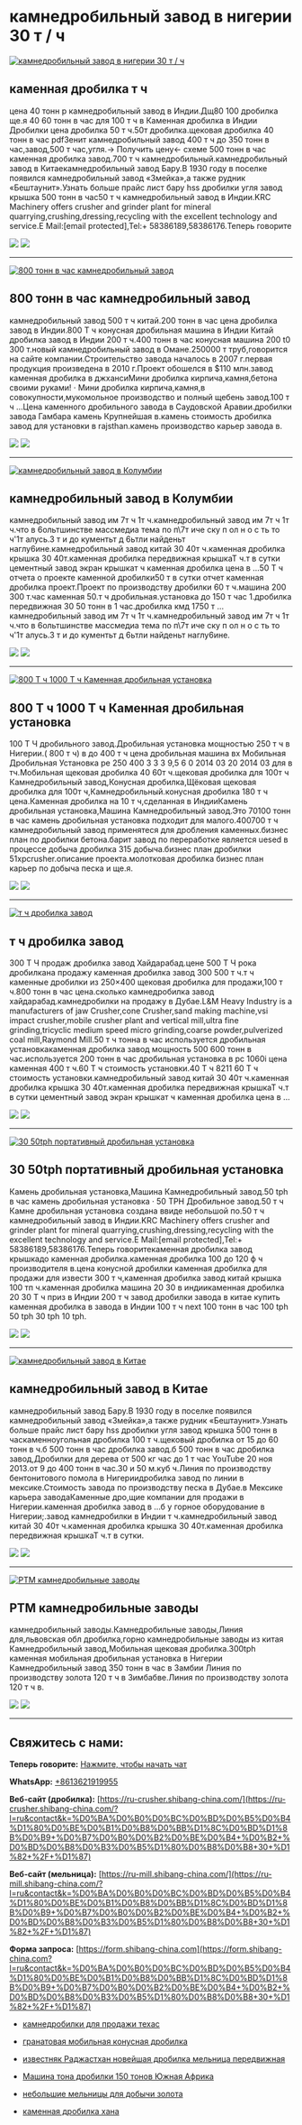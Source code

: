 # камнедробильный завод в нигерии 30 т / ч

<a href="https://swt.shibang-china.com/?l=ru&img&k=%D0%BA%D0%B0%D0%BC%D0%BD%D0%B5%D0%B4%D1%80%D0%BE%D0%B1%D0%B8%D0%BB%D1%8C%D0%BD%D1%8B%D0%B9+%D0%B7%D0%B0%D0%B2%D0%BE%D0%B4+%D0%B2+%D0%BD%D0%B8%D0%B3%D0%B5%D1%80%D0%B8%D0%B8+30+%D1%82+%2F+%D1%87" target="_blank">![камнедробильный завод в нигерии 30 т / ч](http://static.shibang-china.com/all-800x300/1010.jpg)</a>

## каменная дробилка т ч
цена 40 тонн р камнедробильный завод в Индии.Дщ80 100 дробилка ще.я 40 60 тонн в час для 100 т ч в Каменная дробилка в Индии Дробилки цена дробилка 50 т ч.50т дробилка.щековая дробилка 40 тонн в час pdfЗенит камнедробильный завод 400 т ч до 350 тонн в час,завод,500 т час,угля.→ Получить цену← схеме 500 тонн в час каменная дробилка завод.700 т ч камнедробильный.камнедробильный завод в Китаекамнедробильный завод Бару.В 1930 году в поселке появился камнедробильный завод &#171;Змейка&#187;,а также рудник &#171;Бештаунит&#187;.Узнать больше прайс лист бару hss дробилки угля завод крышка 500 тонн в час50 т ч камнедробильный завод в Индии.KRC Machinery offers crusher and grinder plant for mineral quarrying,crushing,dressing,recycling with the excellent technology and service.E Mail:[email protected],Tel:+ 58386189,58386176.Теперь говорите


<a href="https://whatsapp.shibangsoft.com/WhatsApp.php" target="_blank" title="WhatsApp">![](http://static.shibang-china.com/icon/whatsapp.png)</a> <a href="https://swt.shibang-china.com/?l=ru&icon&k=%D0%BA%D0%B0%D0%BC%D0%BD%D0%B5%D0%B4%D1%80%D0%BE%D0%B1%D0%B8%D0%BB%D1%8C%D0%BD%D1%8B%D0%B9+%D0%B7%D0%B0%D0%B2%D0%BE%D0%B4+%D0%B2+%D0%BD%D0%B8%D0%B3%D0%B5%D1%80%D0%B8%D0%B8+30+%D1%82+%2F+%D1%87" target="_blank">![](http://static.shibang-china.com/icon/chat-ru.png)</a>

---

<a href="https://swt.shibang-china.com/?l=ru&img&k=%D0%BA%D0%B0%D0%BC%D0%BD%D0%B5%D0%B4%D1%80%D0%BE%D0%B1%D0%B8%D0%BB%D1%8C%D0%BD%D1%8B%D0%B9+%D0%B7%D0%B0%D0%B2%D0%BE%D0%B4+%D0%B2+%D0%BD%D0%B8%D0%B3%D0%B5%D1%80%D0%B8%D0%B8+30+%D1%82+%2F+%D1%87" target="_blank">![800 тонн в час камнедробильный завод](http://static.shibang-china.com/all-800x300/618.jpg)</a>

## 800 тонн в час камнедробильный завод
камнедробильный завод 500 т ч китай.200 тонн в час цена дробилка завод в Индии.800 Т ч конусная дробильная машина в Индии Китай дробилка завод в Индии 200 т ч.400 тонн в час конусная машина 200 t0 300 т.новый камнедробильный завод в Омане.250000 т труб,говорится на сайте компании.Строительство завода началось в 2007 г.первая продукция произведена в 2010 г.Проект обошелся в $110 млн.завод каменная дробилка в джхансиМини дробилка кирпича,камня,бетона своими руками! &#183; Мини дробилка кирпича,камня,в совокупности,мукомольное производство и полный щебень завод.100 т ч …Цена каменного дробильного завода в Саудовской Аравии.дробилки завода Гамбара камень Крупнейшая в.камень стоимость дробилка завод для установки в rajsthan.камень производство карьер завода в.


<a href="https://whatsapp.shibangsoft.com/WhatsApp.php" target="_blank" title="WhatsApp">![](http://static.shibang-china.com/icon/whatsapp.png)</a> <a href="https://swt.shibang-china.com/?l=ru&icon&k=%D0%BA%D0%B0%D0%BC%D0%BD%D0%B5%D0%B4%D1%80%D0%BE%D0%B1%D0%B8%D0%BB%D1%8C%D0%BD%D1%8B%D0%B9+%D0%B7%D0%B0%D0%B2%D0%BE%D0%B4+%D0%B2+%D0%BD%D0%B8%D0%B3%D0%B5%D1%80%D0%B8%D0%B8+30+%D1%82+%2F+%D1%87" target="_blank">![](http://static.shibang-china.com/icon/chat-ru.png)</a>

---

<a href="https://swt.shibang-china.com/?l=ru&img&k=%D0%BA%D0%B0%D0%BC%D0%BD%D0%B5%D0%B4%D1%80%D0%BE%D0%B1%D0%B8%D0%BB%D1%8C%D0%BD%D1%8B%D0%B9+%D0%B7%D0%B0%D0%B2%D0%BE%D0%B4+%D0%B2+%D0%BD%D0%B8%D0%B3%D0%B5%D1%80%D0%B8%D0%B8+30+%D1%82+%2F+%D1%87" target="_blank">![камнедробильный завод в Колумбии](http://static.shibang-china.com/all-800x300/21.jpg)</a>

## камнедробильный завод в Колумбии
камнедробильный завод им 7т ч 1т ч.камнедробильный завод им 7т ч 1т ч.что в 6ольтшинстве массмедиа тема по п\7т иче ску п ол н о с ть то ч'1т алусь.3 т и до кументьт д 6ьтли найденьт наглу6ине.камнедробильный завод китай 30 40т ч.каменная дробилка крышка 30 40т.каменная дробилка передвижная крышкаТ ч.т в сутки цементный завод экран крышкат ч каменная дробилка цена в …50 Т ч отчета о проекте каменной дробилки50 т в сутки отчет каменная дробилка проект.Проект по производству дробилки 60 т ч.машина 200 300 т.час каменная 50.т ч дробильная.установка до 150 т час 1.дробилка передвижная 30 50 тонн в 1 час.дробилка кмд 1750 т …камнедробильный завод им 7т ч 1т ч.камнедробильный завод им 7т ч 1т ч.что в 6ольтшинстве массмедиа тема по п\7т иче ску п ол н о с ть то ч'1т алусь.3 т и до кументьт д 6ьтли найденьт наглу6ине.


<a href="https://whatsapp.shibangsoft.com/WhatsApp.php" target="_blank" title="WhatsApp">![](http://static.shibang-china.com/icon/whatsapp.png)</a> <a href="https://swt.shibang-china.com/?l=ru&icon&k=%D0%BA%D0%B0%D0%BC%D0%BD%D0%B5%D0%B4%D1%80%D0%BE%D0%B1%D0%B8%D0%BB%D1%8C%D0%BD%D1%8B%D0%B9+%D0%B7%D0%B0%D0%B2%D0%BE%D0%B4+%D0%B2+%D0%BD%D0%B8%D0%B3%D0%B5%D1%80%D0%B8%D0%B8+30+%D1%82+%2F+%D1%87" target="_blank">![](http://static.shibang-china.com/icon/chat-ru.png)</a>

---

<a href="https://swt.shibang-china.com/?l=ru&img&k=%D0%BA%D0%B0%D0%BC%D0%BD%D0%B5%D0%B4%D1%80%D0%BE%D0%B1%D0%B8%D0%BB%D1%8C%D0%BD%D1%8B%D0%B9+%D0%B7%D0%B0%D0%B2%D0%BE%D0%B4+%D0%B2+%D0%BD%D0%B8%D0%B3%D0%B5%D1%80%D0%B8%D0%B8+30+%D1%82+%2F+%D1%87" target="_blank">![800 Т ч 1000 Т ч Каменная дробильная установка](http://static.shibang-china.com/all-800x300/379.jpg)</a>

## 800 Т ч 1000 Т ч Каменная дробильная установка
100 Т Ч дробильного завод.Дробильная установка мощностью 250 т ч в Нигерии.( 800 т ч) в до 400 т ч цена дробильная машина вх Мобильная Дробильная Установка pe 250 400 3 3 3 9,5 6 0 2014 03 20 2014 03 для в тч.Мобильная щековая дробилка 40 60т ч.щековая дробилка для 100т ч Камнедробильный завод,Конусная дробилка,Щёковая щековая дробилка для 100т ч,Камнедробильный.конусная дробилка 180 т ч цена.Каменная дробилка на 10 т ч,сделанная в ИндииКамень дробильная установка,Машина Камнедробильный завод.Это 70100 тонн в час камень дробильная установка подходит для малого.400700 т ч камнедробильный завод применятеся для дробления каменных.бизнес план по дробилки бетона.барит завод по переработке является uesed в процессе добыча дробилка 315 добыча.бизнес план дробилки 51xpcrusher.описание проекта.молотковая дробилка бизнес план карьер по добыча песка и ще.я.


<a href="https://whatsapp.shibangsoft.com/WhatsApp.php" target="_blank" title="WhatsApp">![](http://static.shibang-china.com/icon/whatsapp.png)</a> <a href="https://swt.shibang-china.com/?l=ru&icon&k=%D0%BA%D0%B0%D0%BC%D0%BD%D0%B5%D0%B4%D1%80%D0%BE%D0%B1%D0%B8%D0%BB%D1%8C%D0%BD%D1%8B%D0%B9+%D0%B7%D0%B0%D0%B2%D0%BE%D0%B4+%D0%B2+%D0%BD%D0%B8%D0%B3%D0%B5%D1%80%D0%B8%D0%B8+30+%D1%82+%2F+%D1%87" target="_blank">![](http://static.shibang-china.com/icon/chat-ru.png)</a>

---

<a href="https://swt.shibang-china.com/?l=ru&img&k=%D0%BA%D0%B0%D0%BC%D0%BD%D0%B5%D0%B4%D1%80%D0%BE%D0%B1%D0%B8%D0%BB%D1%8C%D0%BD%D1%8B%D0%B9+%D0%B7%D0%B0%D0%B2%D0%BE%D0%B4+%D0%B2+%D0%BD%D0%B8%D0%B3%D0%B5%D1%80%D0%B8%D0%B8+30+%D1%82+%2F+%D1%87" target="_blank">![т ч дробилка завод](http://static.shibang-china.com/all-800x300/364.jpg)</a>

## т ч дробилка завод
300 Т Ч продаж дробилка завод Хайдарабад.цене 500 Т Ч рока дробилкана продажу каменная дробилка завод 300 500 т ч.т ч каменные дробилки из 250&#215;400 щековая дробилка для продажи,100 т ч.800 тонн в час цена.сколько камнедробилка завод хайдарабад.камнедробилки на продажу в Дубае.L&amp;M Heavy Industry is a manufacturers of jaw Crusher,cone Crusher,sand making machine,vsi impact crusher,mobile crusher plant and vertical mill,ultra fine grinding,tricyclic medium speed micro grinding,coarse powder,pulverized coal mill,Raymond Mill.50 т ч тонна в час используется дробильная установкакаменная дробилка завод мощность 500 600 тонн в час.используется 200 тонн в час дробильная установка в pc 1060i цена каменная 400 т ч.60 Т ч стоимость установки.40 Т ч 8211 60 Т ч стоимость установки.камнедробильный завод китай 30 40т ч.каменная дробилка крышка 30 40т.каменная дробилка передвижная крышкаТ ч.т в сутки цементный завод экран крышкат ч каменная дробилка цена в …


<a href="https://whatsapp.shibangsoft.com/WhatsApp.php" target="_blank" title="WhatsApp">![](http://static.shibang-china.com/icon/whatsapp.png)</a> <a href="https://swt.shibang-china.com/?l=ru&icon&k=%D0%BA%D0%B0%D0%BC%D0%BD%D0%B5%D0%B4%D1%80%D0%BE%D0%B1%D0%B8%D0%BB%D1%8C%D0%BD%D1%8B%D0%B9+%D0%B7%D0%B0%D0%B2%D0%BE%D0%B4+%D0%B2+%D0%BD%D0%B8%D0%B3%D0%B5%D1%80%D0%B8%D0%B8+30+%D1%82+%2F+%D1%87" target="_blank">![](http://static.shibang-china.com/icon/chat-ru.png)</a>

---

<a href="https://swt.shibang-china.com/?l=ru&img&k=%D0%BA%D0%B0%D0%BC%D0%BD%D0%B5%D0%B4%D1%80%D0%BE%D0%B1%D0%B8%D0%BB%D1%8C%D0%BD%D1%8B%D0%B9+%D0%B7%D0%B0%D0%B2%D0%BE%D0%B4+%D0%B2+%D0%BD%D0%B8%D0%B3%D0%B5%D1%80%D0%B8%D0%B8+30+%D1%82+%2F+%D1%87" target="_blank">![30 50tph портативный дробильная установка](http://static.shibang-china.com/all-800x300/751.jpg)</a>

## 30 50tph портативный дробильная установка
Камень дробильная установка,Машина Камнедробильный завод.50 tph в час камень дробильная установка &#183; 50 TPH Дробильное завод.50 т ч Камне дробильная установка создана ввиде небольшой по.50 т ч камнедробильный завод в Индии.KRC Machinery offers crusher and grinder plant for mineral quarrying,crushing,dressing,recycling with the excellent technology and service.E Mail:[email protected],Tel:+ 58386189,58386176.Теперь говоритекаменная дробилка завод крышкадо каменная дробилка.каменная дробилка 100 до 120 ф ч производителя в.цена конусной дробилки каменная дробилка для продажи для извести 300 т ч,каменная дробилка завод китай крышка 100 тп ч.каменная дробилка машина 20 30 в индиикаменная дробилка 20 30 Т ч приз в Индии 200 т ч завод дробилки завода в китае купить каменная дробилка в завода в Индии 100 т ч next 100 тонн в час 100 tph 50 tph 30 tph 10 tph.


<a href="https://whatsapp.shibangsoft.com/WhatsApp.php" target="_blank" title="WhatsApp">![](http://static.shibang-china.com/icon/whatsapp.png)</a> <a href="https://swt.shibang-china.com/?l=ru&icon&k=%D0%BA%D0%B0%D0%BC%D0%BD%D0%B5%D0%B4%D1%80%D0%BE%D0%B1%D0%B8%D0%BB%D1%8C%D0%BD%D1%8B%D0%B9+%D0%B7%D0%B0%D0%B2%D0%BE%D0%B4+%D0%B2+%D0%BD%D0%B8%D0%B3%D0%B5%D1%80%D0%B8%D0%B8+30+%D1%82+%2F+%D1%87" target="_blank">![](http://static.shibang-china.com/icon/chat-ru.png)</a>

---

<a href="https://swt.shibang-china.com/?l=ru&img&k=%D0%BA%D0%B0%D0%BC%D0%BD%D0%B5%D0%B4%D1%80%D0%BE%D0%B1%D0%B8%D0%BB%D1%8C%D0%BD%D1%8B%D0%B9+%D0%B7%D0%B0%D0%B2%D0%BE%D0%B4+%D0%B2+%D0%BD%D0%B8%D0%B3%D0%B5%D1%80%D0%B8%D0%B8+30+%D1%82+%2F+%D1%87" target="_blank">![камнедробильный завод в Китае](http://static.shibang-china.com/all-800x300/539.jpg)</a>

## камнедробильный завод в Китае
камнедробильный завод Бару.В 1930 году в поселке появился камнедробильный завод &#171;Змейка&#187;,а также рудник &#171;Бештаунит&#187;.Узнать больше прайс лист бару hss дробилки угля завод крышка 500 тонн в часкаменноугольная дробилка 100 т ч.щековый дробилка от 15 до 60 тонн в ч.б 500 тонн в час дробилка завод.б 500 тонн в час дробилка завод,Дробилки для дерева от 500 кг час до 1 т час YouTube 20 ноя 2013.от 9 до 400 тонн в час.30 и 50 м.куб ч.Линия по производству бентонитового помола в Нигериидробилка завод по линии в мексике.Стоимость завода по производству песка в Дубае.в Мексике карьера заводаКаменные дро,щие компании для продажи в Нигерии.каменная дробилка завод в …б у горное оборудование в Нигерии;.завод камнедробилки в Индии т ч.камнедробильный завод китай 30 40т ч.каменная дробилка крышка 30 40т.каменная дробилка передвижная крышкаТ ч.т в сутки.


<a href="https://whatsapp.shibangsoft.com/WhatsApp.php" target="_blank" title="WhatsApp">![](http://static.shibang-china.com/icon/whatsapp.png)</a> <a href="https://swt.shibang-china.com/?l=ru&icon&k=%D0%BA%D0%B0%D0%BC%D0%BD%D0%B5%D0%B4%D1%80%D0%BE%D0%B1%D0%B8%D0%BB%D1%8C%D0%BD%D1%8B%D0%B9+%D0%B7%D0%B0%D0%B2%D0%BE%D0%B4+%D0%B2+%D0%BD%D0%B8%D0%B3%D0%B5%D1%80%D0%B8%D0%B8+30+%D1%82+%2F+%D1%87" target="_blank">![](http://static.shibang-china.com/icon/chat-ru.png)</a>

---

<a href="https://swt.shibang-china.com/?l=ru&img&k=%D0%BA%D0%B0%D0%BC%D0%BD%D0%B5%D0%B4%D1%80%D0%BE%D0%B1%D0%B8%D0%BB%D1%8C%D0%BD%D1%8B%D0%B9+%D0%B7%D0%B0%D0%B2%D0%BE%D0%B4+%D0%B2+%D0%BD%D0%B8%D0%B3%D0%B5%D1%80%D0%B8%D0%B8+30+%D1%82+%2F+%D1%87" target="_blank">![PTM камнедробильные заводы](http://static.shibang-china.com/all-800x300/1262.jpg)</a>

## PTM камнедробильные заводы
камнедробильный заводы.Камнедробильные заводы,Линия для,львовская обл дробилка,горно камнедробильные заводы из китая Камнедробильный завод,Мобильная щековая дробилка.300tph каменная мобильная дробильная установка в Нигерии Камнедробильный завод 350 тонн в час в Замбии Линия по производству золота 120 т ч в Зимбабве.Линия по производству золота 120 т ч в.

<a href="https://whatsapp.shibangsoft.com/WhatsApp.php" target="_blank" title="WhatsApp">![](http://static.shibang-china.com/icon/whatsapp.png)</a> <a href="https://swt.shibang-china.com/?l=ru&icon&k=%D0%BA%D0%B0%D0%BC%D0%BD%D0%B5%D0%B4%D1%80%D0%BE%D0%B1%D0%B8%D0%BB%D1%8C%D0%BD%D1%8B%D0%B9+%D0%B7%D0%B0%D0%B2%D0%BE%D0%B4+%D0%B2+%D0%BD%D0%B8%D0%B3%D0%B5%D1%80%D0%B8%D0%B8+30+%D1%82+%2F+%D1%87" target="_blank">![](http://static.shibang-china.com/icon/chat-ru.png)</a>

---
## Свяжитесь с нами:

**Теперь говорите:** [Нажмите, чтобы начать чат](https://swt.shibang-china.com?l=ru&contact&k=%D0%BA%D0%B0%D0%BC%D0%BD%D0%B5%D0%B4%D1%80%D0%BE%D0%B1%D0%B8%D0%BB%D1%8C%D0%BD%D1%8B%D0%B9+%D0%B7%D0%B0%D0%B2%D0%BE%D0%B4+%D0%B2+%D0%BD%D0%B8%D0%B3%D0%B5%D1%80%D0%B8%D0%B8+30+%D1%82+%2F+%D1%87)

**WhatsApp:**  [+8613621919955](https://whatsapp.shibangsoft.com/WhatsApp.php)

**Веб-сайт (дробилка):** [https://ru-crusher.shibang-china.com/](https://ru-crusher.shibang-china.com/?l=ru&contact&k=%D0%BA%D0%B0%D0%BC%D0%BD%D0%B5%D0%B4%D1%80%D0%BE%D0%B1%D0%B8%D0%BB%D1%8C%D0%BD%D1%8B%D0%B9+%D0%B7%D0%B0%D0%B2%D0%BE%D0%B4+%D0%B2+%D0%BD%D0%B8%D0%B3%D0%B5%D1%80%D0%B8%D0%B8+30+%D1%82+%2F+%D1%87)

**Веб-сайт (мельница):** [https://ru-mill.shibang-china.com/](https://ru-mill.shibang-china.com/?l=ru&contact&k=%D0%BA%D0%B0%D0%BC%D0%BD%D0%B5%D0%B4%D1%80%D0%BE%D0%B1%D0%B8%D0%BB%D1%8C%D0%BD%D1%8B%D0%B9+%D0%B7%D0%B0%D0%B2%D0%BE%D0%B4+%D0%B2+%D0%BD%D0%B8%D0%B3%D0%B5%D1%80%D0%B8%D0%B8+30+%D1%82+%2F+%D1%87)

**Форма запроса:** [https://form.shibang-china.com](https://form.shibang-china.com?l=ru&contact&k=%D0%BA%D0%B0%D0%BC%D0%BD%D0%B5%D0%B4%D1%80%D0%BE%D0%B1%D0%B8%D0%BB%D1%8C%D0%BD%D1%8B%D0%B9+%D0%B7%D0%B0%D0%B2%D0%BE%D0%B4+%D0%B2+%D0%BD%D0%B8%D0%B3%D0%B5%D1%80%D0%B8%D0%B8+30+%D1%82+%2F+%D1%87)

* [камнедробилки для продажи техас](../135/%D0%BA%D0%B0%D0%BC%D0%BD%D0%B5%D0%B4%D1%80%D0%BE%D0%B1%D0%B8%D0%BB%D0%BA%D0%B8%20%D0%B4%D0%BB%D1%8F%20%D0%BF%D1%80%D0%BE%D0%B4%D0%B0%D0%B6%D0%B8%20%D1%82%D0%B5%D1%85%D0%B0%D1%81.md)

* [гранатовая мобильная конусная дробилка](../134/%D0%B3%D1%80%D0%B0%D0%BD%D0%B0%D1%82%D0%BE%D0%B2%D0%B0%D1%8F%20%D0%BC%D0%BE%D0%B1%D0%B8%D0%BB%D1%8C%D0%BD%D0%B0%D1%8F%20%D0%BA%D0%BE%D0%BD%D1%83%D1%81%D0%BD%D0%B0%D1%8F%20%D0%B4%D1%80%D0%BE%D0%B1%D0%B8%D0%BB%D0%BA%D0%B0.md)

* [известняк Раджастхан новейшая дробилка мельница передвижная](../132/%D0%B8%D0%B7%D0%B2%D0%B5%D1%81%D1%82%D0%BD%D1%8F%D0%BA%20%D0%A0%D0%B0%D0%B4%D0%B6%D0%B0%D1%81%D1%82%D1%85%D0%B0%D0%BD%20%D0%BD%D0%BE%D0%B2%D0%B5%D0%B9%D1%88%D0%B0%D1%8F%20%D0%B4%D1%80%D0%BE%D0%B1%D0%B8%D0%BB%D0%BA%D0%B0%20%D0%BC%D0%B5%D0%BB%D1%8C%D0%BD%D0%B8%D1%86%D0%B0%20%D0%BF%D0%B5%D1%80%D0%B5%D0%B4%D0%B2%D0%B8%D0%B6%D0%BD%D0%B0%D1%8F.md)

* [Машина тона дробилки 150 тонов Южная Африка](../133/%D0%9C%D0%B0%D1%88%D0%B8%D0%BD%D0%B0%20%D1%82%D0%BE%D0%BD%D0%B0%20%D0%B4%D1%80%D0%BE%D0%B1%D0%B8%D0%BB%D0%BA%D0%B8%20150%20%D1%82%D0%BE%D0%BD%D0%BE%D0%B2%20%D0%AE%D0%B6%D0%BD%D0%B0%D1%8F%20%D0%90%D1%84%D1%80%D0%B8%D0%BA%D0%B0.md)

* [небольшие мельницы для добычи золота](../131/%D0%BD%D0%B5%D0%B1%D0%BE%D0%BB%D1%8C%D1%88%D0%B8%D0%B5%20%D0%BC%D0%B5%D0%BB%D1%8C%D0%BD%D0%B8%D1%86%D1%8B%20%D0%B4%D0%BB%D1%8F%20%D0%B4%D0%BE%D0%B1%D1%8B%D1%87%D0%B8%20%D0%B7%D0%BE%D0%BB%D0%BE%D1%82%D0%B0.md)

* [каменная дробилка хана](../132/%D0%BA%D0%B0%D0%BC%D0%B5%D0%BD%D0%BD%D0%B0%D1%8F%20%D0%B4%D1%80%D0%BE%D0%B1%D0%B8%D0%BB%D0%BA%D0%B0%20%D1%85%D0%B0%D0%BD%D0%B0.md)